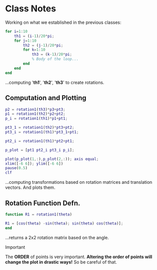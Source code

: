 # Class Notes

Working on what we established in the previous classes:
```Matlab
for i=1:10
    th1 = (i-1)/20*pi;
    for j=1:10
        th2 = (j-1)/20*pi;
        for k=1:10
            th3 = (k-1)/20*pi;
            % Body of the loop...
        end
    end
end
```
...computing '**th1**', '**th2**', '**th3**' to create rotations.

## Computation and Plotting

```Matlab
p2 = rotation1(th3)*p3+pt3;
p1 = rotation1(th2)*p2+pt2;
p_i = rotation1(th1)*p1+pt1;

pt3_1 = rotation1(th2)*pt3+pt2;
pt3_i = rotation1(th1)*pt3_1+pt1;

pt2_i = rotation1(th1)*pt2+pt1;

p_plot = [pt1 pt2_i pt3_i p_i];

plot(p_plot(1,:),p_plot(2,:)); axis equal; 
xlim([-6 6]); ylim([-6 6])
pause(0.5)
clf
```
...computing transformations based on rotation matrices and translation vectors. And plots them.

## Rotation Function Defn.

```Matlab
function R1 = rotation1(theta)

R1 = [cos(theta) -sin(theta); sin(theta) cos(theta)];
end
```
...returns a 2x2 rotation matrix based on the angle.

> [!IMPORTANT]
> The **ORDER** of points is very important. **Altering the order of points will change the plot in drastic ways!** So be careful of that.
